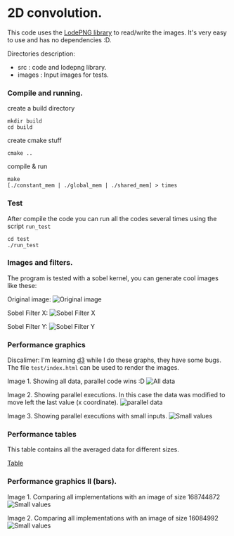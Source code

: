 2D convolution.
===================

This code uses the [LodePNG library](http://lodev.org/lodepng/) to read/write the images.
It's very easy to use and has no dependencies :D.

Directories description:
- src    : code and lodepng library.
- images : Input images for tests.

### Compile and running.

create a build directory

    mkdir build
    cd build

create cmake stuff

    cmake ..

compile & run

    make
    [./constant_mem | ./global_mem | ./shared_mem] > times

### Test

After compile the code you can run all the codes several times using the script `run_test`

    cd test
    ./run_test

### Images and filters.

The program is tested with a sobel kernel, you can generate cool images like these:

Original image:
![Original image](https://raw.githubusercontent.com/pin3da/HPC/master/convolution2D/images/cat2.png)

Sobel Filter X:
![Sobel Filter X](https://raw.githubusercontent.com/pin3da/HPC/master/convolution2D/images/sobel_x.png)

Sobel Filter Y:
![Sobel Filter Y](https://raw.githubusercontent.com/pin3da/HPC/master/convolution2D/images/sobel_y.png)


### Performance graphics

Discalimer: I'm learning [d3](http://d3js.org/) while I do these graphs, they have some bugs. The file `test/index.html` can be used to
render the images.

Image 1. Showing all data, parallel code wins :D
![All data](https://raw.githubusercontent.com/pin3da/HPC/master/convolution2D/images/all_data.png)

Image 2. Showing parallel executions. In this case the data was modified to move left the last value (x coordinate).
![parallel data](https://raw.githubusercontent.com/pin3da/HPC/master/convolution2D/images/data.png)

Image 3. Showing parallel executions with small inputs.
![Small values](https://raw.githubusercontent.com/pin3da/HPC/master/convolution2D/images/small_values.png)

### Performance tables

This table contains all the averaged data for different sizes.

[Table](https://github.com/pin3da/HPC/blob/master/convolution2D/test/clean.tsv)

### Performance graphics II (bars).

Image 1. Comparing all implementations with an image of size 168744872
![Small values](https://raw.githubusercontent.com/pin3da/HPC/master/convolution2D/images/bar9.png)

Image 2. Comparing all implementations with an image of size 16084992
![Small values](https://raw.githubusercontent.com/pin3da/HPC/master/convolution2D/images/bar10.png)
